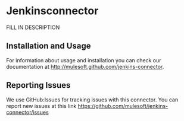 
Jenkinsconnector
=========================

FILL IN DESCRIPTION

Installation and Usage
----------------------

For information about usage and installation you can check our documentation at http://mulesoft.github.com/jenkins-connector.

Reporting Issues
----------------

We use GitHub:Issues for tracking issues with this connector. You can report new issues at this link https://github.com/mulesoft/jenkins-connector/issues